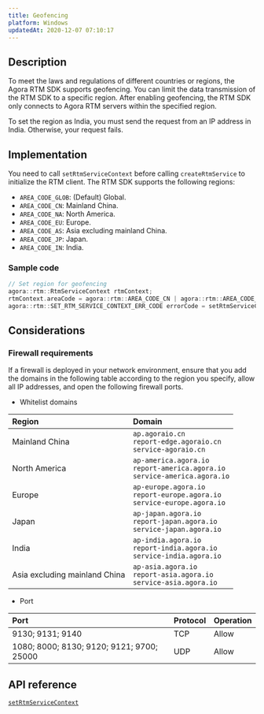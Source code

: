 ```yaml
---
title: Geofencing
platform: Windows
updatedAt: 2020-12-07 07:10:17
---
```

## Description

To meet the laws and regulations of different countries or regions, the Agora RTM SDK supports geofencing. You can limit the data transmission of the RTM SDK to a specific region. After enabling geofencing, the RTM SDK only connects to Agora RTM servers within the specified region.


<div class="alert note">To set the region as India, you must send the request from an IP address in India. Otherwise, your request fails.</div>

## Implementation

You need to call `setRtmServiceContext` before calling `createRtmService` to initialize the RTM client. The RTM SDK supports the following regions:

- `AREA_CODE_GLOB`: (Default) Global.
- `AREA_CODE_CN`: Mainland China.
- `AREA_CODE_NA`: North America.
- `AREA_CODE_EU`: Europe.
- `AREA_CODE_AS`: Asia excluding mainland China.
- `AREA_CODE_JP`: Japan.
- `AREA_CODE_IN`: India.

### Sample code

```C++
// Set region for geofencing
agora::rtm::RtmServiceContext rtmContext;
rtmContext.areaCode = agora::rtm::AREA_CODE_CN | agora::rtm::AREA_CODE_AS;
agora::rtm::SET_RTM_SERVICE_CONTEXT_ERR_CODE errorCode = setRtmServiceContext(rtmContext);
```

##  Considerations

### Firewall requirements

If a firewall is deployed in your network environment, ensure that you add the domains in the following table according to the region you specify, allow all IP addresses, and open the following firewall ports.

- Whitelist domains

| Region                        | Domain                                                       |
| :---------------------------- | :----------------------------------------------------------- |
| Mainland China                | `ap.agoraio.cn` <br> `report-edge.agoraio.cn` <br> `service-agoraio.cn`  |
| North America                 | `ap-america.agora.io` <br> `report-america.agora.io` <br> `service-america.agora.io` |
| Europe                        | `ap-europe.agora.io` <br> `report-europe.agora.io` <br> `service-europe.agora.io` |
| Japan                         | `ap-japan.agora.io` <br> `report-japan.agora.io` <br> `service-japan.agora.io` |
| India                         | `ap-india.agora.io` <br> `report-india.agora.io` <br> `service-india.agora.io` |
| Asia excluding mainland China | `ap-asia.agora.io` <br> `report-asia.agora.io` <br> `service-asia.agora.io` |

- Port

| Port              | Protocol | Operation |
| :---------------- | :------- | :-------- |
| 9130; 9131; 9140  | TCP      | Allow     |
| 1080; 8000; 8130;  9120; 9121; 9700; 25000 | UDP      | Allow     |

## API reference

[`setRtmServiceContext`](/en/Real-time-Messaging/API%20Reference/RTM_cpp/group__get_rtm_sdk_version.html#ga55ed2d637b72bf2940872b8736a00bd3)
